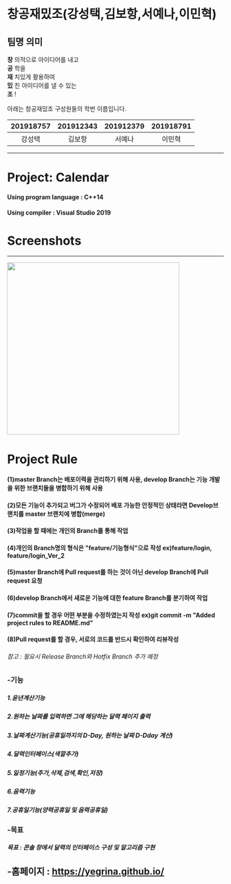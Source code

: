 # 창공재밌조(강성택,김보항,서예나,이민혁)

## 팀명 의미
**창** 의적으로 아이디어를 내고  
**공** 학을  
**재** 치있게 활용하여  
**밌** 친 아이디어를 낼 수 있는  
**조** !

아래는 창공재밌조 구성원들의 학번 이름입니다.

|201918757| 201912343 | 201912379 | 201918791 |
| :---: | :---: | :---: | :---: |
| 강성택 | 김보항 | 서예나 | 이민혁 |


-------------------------------------------------

# Project: Calendar
#### Using program language : C++14
#### Using compiler : Visual Studio 2019

# Screenshots
--------------
<div>
<img width="400" src="https://user-images.githubusercontent.com/63631037/86430454-49597980-bd2d-11ea-961f-1925368a1058.png">
 </div>


# Project Rule
#### (1)master Branch는 배포이력을 관리하기 위해 사용, develop Branch는 기능 개발을 위한 브랜치들을 병합하기 위해 사용
#### (2)모든 기능이 추가되고 버그가 수정되어 배포 가능한 안정적인 상태라면 Develop브랜치를 master 브랜치에 병합(merge) 
#### (3)작업을 할 때에는 개인의 Branch를 통해 작업
#### (4)개인의 Branch명의 형식은 "feature/기능형식"으로 작성 ex)feature/login, feature/login_Ver_2
#### (5)master Branch에 Pull request를 하는 것이 아닌 develop Branch에 Pull request 요청
#### (6)develop Branch에서 새로운 기능에 대한 feature Branch를 분기하여 작업
#### (7)commit을 할 경우 어떤 부분을 수정하였는지 작성 ex)git commit -m "Added project rules to README.md"
#### (8)Pull request를 할 경우, 서로의 코드를 반드시 확인하여 리뷰작성
###### 참고 : 필요시 Release Branch와 Hotfix Branch 추가 예정
  
  
### -기능
##### 1.윤년계산기능
##### 2.원하는 날짜를 입력하면 그에 해당하는 달력 페이지 출력
##### 3.날짜계산기능(공휴일까지의 D-Day, 원하는 날짜 D-Dday 계산)
##### 4.달력인터페이스(색깔추가)
##### 5.일정기능(추가,삭제,검색,확인,저장)
##### 6.음력기능
##### 7.공휴일기능(양력공휴일 및 음력공휴일)
### -목표
##### 목표 : 콘솔 창에서 달력의 인터페이스 구성 및 알고리즘 구현

## -홈페이지 : https://yegrina.github.io/
